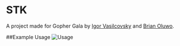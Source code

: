 STK
======

A project made for Gopher Gala by [Igor Vasilcovsky](https://github.com/vasilcovsky) and [Brian Oluwo](https://github.com/broluwo).

##Example Usage
![Usage](https://raw.githubusercontent.com/gophergala/stk/master/content/stk.gif?token=AChZnLq3CjjS9NXpaElipGZqqr6n5C6Uks5UzWD7wA%3D%3D)
